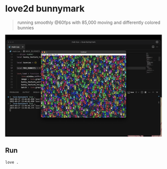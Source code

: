 # love2d bunnymark

> running smoothly @60fps with 85,000 moving and differently colored bunnies

![image](./assets/screenshot.png)

## Run

```
love .
```